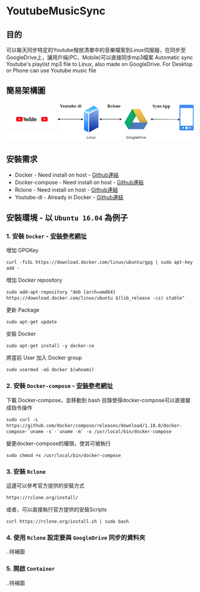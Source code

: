 # YoutubeMusicSync

## 目的
可以每天同步特定的Youtube撥放清單中的音樂檔案到Linux伺服器，在同步至GoogleDrive上，讓用戶端(PC、Mobile)可以直接同步mp3檔案
Automatic sync Youtube's playlist mp3 file to Linux, also made on GoogleDrive. For Desktop or Phone can use Youtube music file

## 簡易架構圖
![image](https://github.com/coreyborad/YoutubeMusicSync/blob/master/images/Readme_1.png)

## 安裝需求

* Docker - Need install on host - [Github連結](https://github.com/docker/docker-ce)
* Docker-compose - Need install on host - [Github連結](https://github.com/docker/compose)
* Rclone - Need install on host - [Github連結](https://github.com/ncw/rclone)
* Youtube-dl - Already in Docker - [Github連結](https://github.com/ytdl-org/youtube-dl)

## 安裝環境 - 以 `Ubuntu 16.04` 為例子

### 1. 安裝 `Docker` - [安裝參考網址](https://www.digitalocean.com/community/tutorials/how-to-install-and-use-docker-on-ubuntu-16-04)

增加 GPGKey

    curl -fsSL https://download.docker.com/linux/ubuntu/gpg | sudo apt-key add -

增加 Docker repository

    sudo add-apt-repository "deb [arch=amd64] https://download.docker.com/linux/ubuntu $(lsb_release -cs) stable"

更新 Package

    sudo apt-get update

安裝 Docker

    sudo apt-get install -y docker-ce

將當前 User 加入 Docker group

    sudo usermod -aG docker $(whoami)

### 2. 安裝 `Docker-compose` - [安裝參考網址](https://www.digitalocean.com/community/tutorials/how-to-install-and-use-docker-on-ubuntu-16-04)

下載 Docker-compose，並移動到 bash 目錄使得docker-compose可以直接變成指令操作

    sudo curl -L https://github.com/docker/compose/releases/download/1.18.0/docker-compose-`uname -s`-`uname -m` -o /usr/local/bin/docker-compose

變更docker-compose的權限，使其可被執行

    sudo chmod +x /usr/local/bin/docker-compose

### 3. 安裝 `Rclone`

這邊可以參考官方提供的安裝方式

    https://rclone.org/install/

或者，可以直接執行官方提供的安裝Scripts

    curl https://rclone.org/install.sh | sudo bash

### 4. 使用 `Rclone` 設定要與 `GoogleDrive` 同步的資料夾

..待補圖

### 5. 開啟 `Container`

..待補圖

